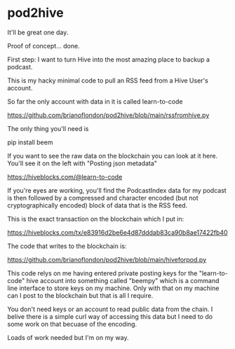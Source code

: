 # pod2hive

It'll be great one day.

Proof of concept... done.

First step: I want to turn Hive into the most amazing place to backup a podcast. 

This is my hacky minimal code to pull an RSS feed from a Hive User's account.

So far the only account with data in it is called learn-to-code

https://github.com/brianoflondon/pod2hive/blob/main/rssfromhive.py

The only thing you'll need is

pip install beem

If you want to see the raw data on the blockchain you can look at it here. You'll see it on the left with "Posting json metadata"

https://hiveblocks.com/@learn-to-code

If you're eyes are working, you'll find the PodcastIndex data for my podcast is then followed by a compressed and character encoded (but not cryptographically encoded) block of data that is the RSS feed.

This is the exact transaction on the blockchain which I put in:

https://hiveblocks.com/tx/e83916d2be6e4d87dddab83ca90b8ae17422fb40

The code that writes to the blockchain is:

https://github.com/brianoflondon/pod2hive/blob/main/hiveforpod.py

This code relys on me having entered private posting keys for the "learn-to-code" hive account into something called "beempy" which is a command line interface to store keys on my machine. Only with that on my machine can I post to the blockchain but that is all I require.

You don't need keys or an account to read public data from the chain. I belive there is a simple curl way of accessing this data but I need to do some work on that becuase of the encoding.

Loads of work needed but I'm on my way.
